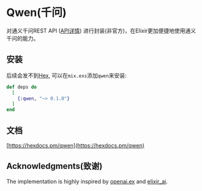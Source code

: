 # Qwen(千问)

对通义千问REST API
([API详情](https://help.aliyun.com/zh/dashscope/developer-reference/api-details))
进行封装(非官方)，在Elixir更加便捷地使用通义千问的能力。


## 安装

后续会发不到[Hex](https://hex.pm/docs/publish), 
可以在`mix.exs`添加`qwen`来安装:

```elixir
def deps do
  [
    {:qwen, "~> 0.1.0"}
  ]
end
```

## 文档

[https://hexdocs.pm/qwen](https://hexdocs.pm/qwen)


## Acknowledgments(致谢)

The implementation is highly inspired by 
[openai.ex](https://github.com/mgallo/openai.ex) and 
[elixir_ai](https://github.com/cbh123/elixir_ai).


